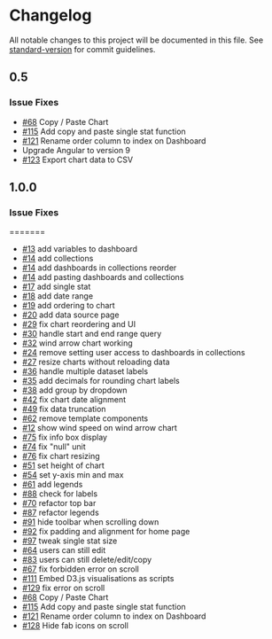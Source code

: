 # Changelog

All notable changes to this project will be documented in this file. See [standard-version](https://github.com/conventional-changelog/standard-version) for commit guidelines.

## 0.5
### Issue Fixes
* [#68](https://github.com/upfrontsystems/izinto-angular/issues/68) Copy / Paste Chart
* [#115](https://github.com/upfrontsystems/izinto-angular/issues/115) Add copy and paste single stat function
* [#121](https://github.com/upfrontsystems/izinto-angular/issues/121) Rename order column to index on Dashboard
* Upgrade Angular to version 9
* [#123](https://github.com/upfrontsystems/izinto-angular/issues/123) Export chart data to CSV


## 1.0.0

### Issue Fixes
=======
* [#13](https://github.com/upfrontsystems/izinto-angular/issues/13) add variables to dashboard
* [#14](https://github.com/upfrontsystems/izinto-angular/issues/14) add collections
* [#14](https://github.com/upfrontsystems/izinto-angular/issues/14) add dashboards in collections reorder
* [#14](https://github.com/upfrontsystems/izinto-angular/issues/14) add pasting dashboards and collections
* [#17](https://github.com/upfrontsystems/izinto-angular/issues/17) add single stat
* [#18](https://github.com/upfrontsystems/izinto-angular/issues/18) add date range
* [#19](https://github.com/upfrontsystems/izinto-angular/issues/19) add ordering to chart
* [#20](https://github.com/upfrontsystems/izinto-angular/issues/19) add data source page
* [#29](https://github.com/upfrontsystems/izinto-angular/issues/29) fix chart reordering and UI
* [#30](https://github.com/upfrontsystems/izinto-angular/issues/30) handle start and end range query
* [#32](https://github.com/upfrontsystems/izinto-angular/issues/32) wind arrow chart working
* [#24](https://github.com/upfrontsystems/izinto-angular/issues/24) remove setting user access to dashboards in collections
* [#27](https://github.com/upfrontsystems/izinto-angular/issues/27) resize charts without reloading data
* [#36](https://github.com/upfrontsystems/izinto-angular/issues/36) handle multiple dataset labels
* [#35](https://github.com/upfrontsystems/izinto-angular/issues/35) add decimals for rounding chart labels
* [#38](https://github.com/upfrontsystems/izinto-angular/issues/38) add group by dropdown
* [#42](https://github.com/upfrontsystems/izinto-angular/issues/42) fix chart date alignment
* [#49](https://github.com/upfrontsystems/izinto-angular/issues/42) fix data truncation
* [#62](https://github.com/upfrontsystems/izinto-angular/issues/42) remove template components
* [#12](https://github.com/upfrontsystems/izinto-angular/issues/12) show wind speed on wind arrow chart
* [#75](https://github.com/upfrontsystems/izinto-angular/issues/75) fix info box display
* [#74](https://github.com/upfrontsystems/izinto-angular/issues/75) fix "null" unit
* [#76](https://github.com/upfrontsystems/izinto-angular/issues/76) fix chart resizing
* [#51](https://github.com/upfrontsystems/izinto-angular/issues/51) set height of chart
* [#54](https://github.com/upfrontsystems/izinto-angular/issues/54) set y-axis min and max
* [#61](https://github.com/upfrontsystems/izinto-angular/issues/61) add legends
* [#88](https://github.com/upfrontsystems/izinto-angular/issues/88) check for labels
* [#70](https://github.com/upfrontsystems/izinto-angular/issues/70) refactor top bar
* [#87](https://github.com/upfrontsystems/izinto-angular/issues/87) refactor legends
* [#91](https://github.com/upfrontsystems/izinto-angular/issues/91) hide toolbar when scrolling down
* [#92](https://github.com/upfrontsystems/izinto-angular/issues/91) fix padding and alignment for home page
* [#97](https://github.com/upfrontsystems/izinto-angular/issues/97) tweak single stat size
* [#64](https://github.com/upfrontsystems/izinto-angular/issues/64) users can still edit
* [#83](https://github.com/upfrontsystems/izinto-angular/issues/83) users can still delete/edit/copy
* [#67](https://github.com/upfrontsystems/izinto-angular/issues/67) fix forbidden error on scroll
* [#111](https://github.com/upfrontsystems/izinto-angular/issues/67) Embed D3.js visualisations as scripts
* [#129](https://github.com/upfrontsystems/izinto-angular/issues/67) fix error on scroll
* [#68](https://github.com/upfrontsystems/izinto-angular/issues/68) Copy / Paste Chart
* [#115](https://github.com/upfrontsystems/izinto-angular/issues/115) Add copy and paste single stat function
* [#121](https://github.com/upfrontsystems/izinto-angular/issues/121) Rename order column to index on Dashboard
* [#128](https://github.com/upfrontsystems/izinto-angular/issues/128) Hide fab icons on scroll
